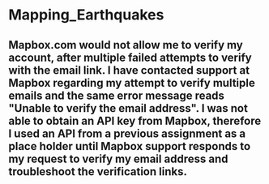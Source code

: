 # Mapping_Earthquakes

## Mapbox.com would not allow me to verify my account, after multiple failed attempts to verify with the email link. I have contacted support at Mapbox regarding my attempt to verify multiple emails and the same error message reads "Unable to verify the email address". I was not able to obtain an API key from Mapbox, therefore I used an API from a previous assignment as a place holder until Mapbox support responds to my request to verify my email address and troubleshoot the verification links. 
